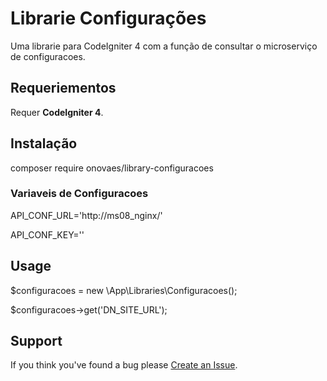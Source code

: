 # Librarie Configurações

Uma librarie para CodeIgniter 4 com a função de consultar o microserviço de configuracoes.


## Requeriementos
Requer **CodeIgniter 4**.


## Instalação

composer require onovaes/library-configuracoes


### Variaveis de Configuracoes

API_CONF_URL='http://ms08_nginx/'

API_CONF_KEY=''


## Usage

$configuracoes = new  \App\Libraries\Configuracoes();

$configuracoes->get('DN_SITE_URL');


## Support
If you think you've found a bug please [Create an Issue](https://github.com/onovaes/library-configuracoes/issues).
